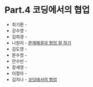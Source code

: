 # Part.4 코딩에서의 협업

- 최기환 - []()
- 강수영 - []()
- 김희경 - []()
- 나원지 - [문제해결과 협업 잘 하기](https://rowandev.notion.site/1161581c5b96806db63fdc0fc46d1d0f?pvs=4)
- 김도영 - []()
- 문수정 - []()
- 안수빈 - []()
- 장세영 - []()
- 이정아 - []()
- 김지나 - [코딩에서의 협업](https://zzinao.notion.site/Part-4-116eefa58ec8800baface6d56de708f8?pvs=4)
